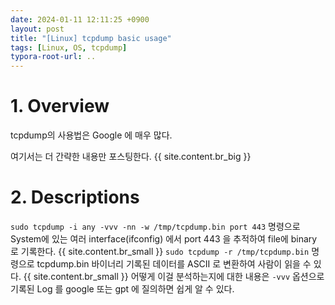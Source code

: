```yaml
---
date: 2024-01-11 12:11:25 +0900
layout: post
title: "[Linux] tcpdump basic usage"
tags: [Linux, OS, tcpdump]
typora-root-url: ..
---
```


# 1. Overview

tcpdump의 사용법은 Google 에 매우 많다.

여기서는 더 간략한 내용만 포스팅한다.
{{ site.content.br_big }}
# 2. Descriptions

`sudo tcpdump -i any -vvv -nn -w /tmp/tcpdump.bin port 443` 명령으로 System에 있는 여러 interface(ifconfig) 에서 port 443 을 추적하여 file에 binary 로 기록한다.
{{ site.content.br_small }}
`sudo tcpdump -r /tmp/tcpdump.bin` 명령으로 tcpdump.bin 바이너리 기록된 데이터를 ASCII 로 변환하여 사람이 읽을 수 있다.
{{ site.content.br_small }}
어떻게 이걸 분석하는지에 대한 내용은 `-vvv` 옵션으로 기록된 Log 를 google 또는 gpt 에 질의하면 쉽게 알 수 있다.
